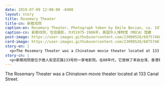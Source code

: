 ```yaml
---
date: 2019-07-09 12:00:00 -0400
layout: story
title: Rosemary Theater
title-cn: 新都戏院
caption-en: Rosemary Theater, Photograph taken by Emile Bocian, ca. 1975-1986, Museum of Chinese in America (MOCA) Collection
caption-cn: 新都戏院，包信摄影，大约1975-1986年，美国华人博物馆（MOCA）馆藏
post-image: https://user-images.githubusercontent.com/23090526/60757466-12953a00-9fd9-11e9-9d9c-4d70e7bab8b6.jpg
card-image: https://user-images.githubusercontent.com/23090526/60757467-13c66700-9fd9-11e9-99fc-5fb51fd24888.jpg
story-en: |
  <p>The Rosemary Theater was a Chinatown movie theater located at 133 Canal Street. In the 80s, it showed Chinese language movies from Taiwan, Hong Kong, and Mainland China; these films were sometimes subtitled in English and also Chinese for Cantonese speakers. The theater played host to the Asian American International Film Festival in 1988 and also hosted live opera performances. In the 90s, patronage steeply declined due to emerging technologies such as DVDs. The Rosemary Theater shifted to showing pornographic films to try and stay afloat but was forced to close in 1996. It is now the home of the Mahayana Buddhist temple.</p>
story-cn: |
  <p>新都戏院是位于唐人街坚尼路133号的一家电影院。在80年代，它放映了来自台湾、香港和中国大陆的华语电影；这些电影有时配有英文字幕，有时还为讲粤语的人配有中文字幕。1988年，该戏院举办了亚美国际电影节，并举办了现场歌剧表演。在90年代，由于DVD等新兴技术的出现，顾客数量急剧下降。新都剧院为了维持运营转而放映色情电影，但在1996年还是被迫关闭了。它现在是大乘佛教寺庙的所在地。</p>
---
```

The Rosemary Theater was a Chinatown movie theater located at 133 Canal Street.
